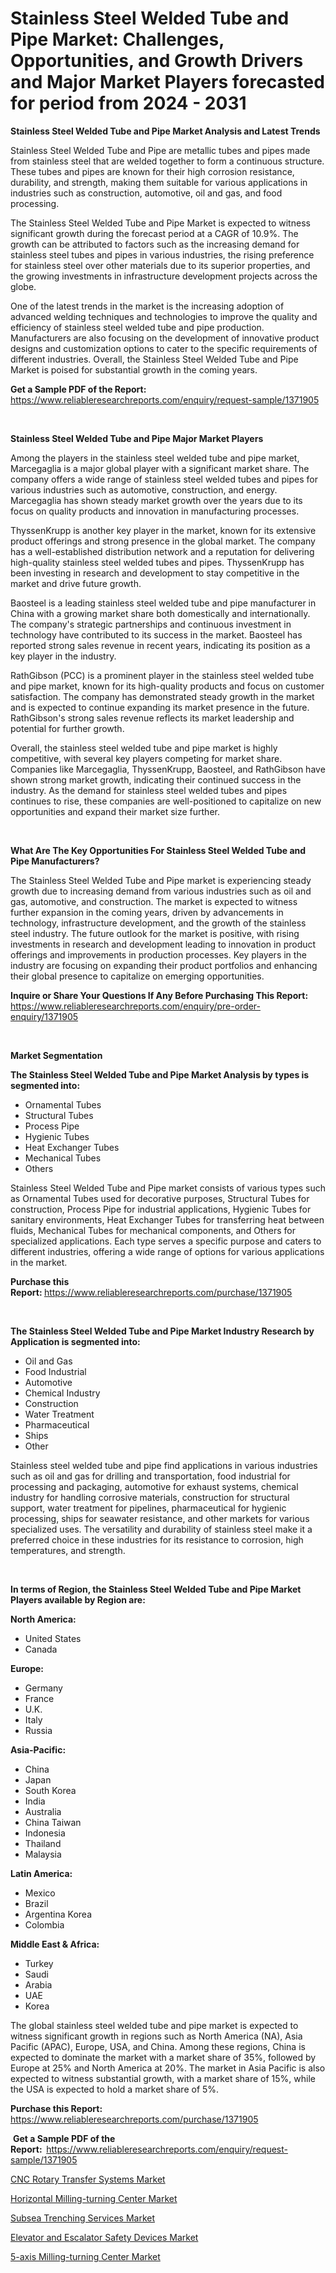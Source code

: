 <p><h1>Stainless Steel Welded Tube and Pipe Market: Challenges, Opportunities, and Growth Drivers and Major Market Players forecasted for period from 2024 - 2031</h1></p><p><strong>Stainless Steel Welded Tube and Pipe Market Analysis and Latest Trends</strong></p>
<p><p>Stainless Steel Welded Tube and Pipe are metallic tubes and pipes made from stainless steel that are welded together to form a continuous structure. These tubes and pipes are known for their high corrosion resistance, durability, and strength, making them suitable for various applications in industries such as construction, automotive, oil and gas, and food processing.</p><p>The Stainless Steel Welded Tube and Pipe Market is expected to witness significant growth during the forecast period at a CAGR of 10.9%. The growth can be attributed to factors such as the increasing demand for stainless steel tubes and pipes in various industries, the rising preference for stainless steel over other materials due to its superior properties, and the growing investments in infrastructure development projects across the globe.</p><p>One of the latest trends in the market is the increasing adoption of advanced welding techniques and technologies to improve the quality and efficiency of stainless steel welded tube and pipe production. Manufacturers are also focusing on the development of innovative product designs and customization options to cater to the specific requirements of different industries. Overall, the Stainless Steel Welded Tube and Pipe Market is poised for substantial growth in the coming years.</p></p>
<p><strong>Get a Sample PDF of the Report:&nbsp;</strong> <a href="https://www.reliableresearchreports.com/enquiry/request-sample/1371905">https://www.reliableresearchreports.com/enquiry/request-sample/1371905</a></p>
<p>&nbsp;</p>
<p><strong>Stainless Steel Welded Tube and Pipe Major Market Players</strong></p>
<p><p>Among the players in the stainless steel welded tube and pipe market, Marcegaglia is a major global player with a significant market share. The company offers a wide range of stainless steel welded tubes and pipes for various industries such as automotive, construction, and energy. Marcegaglia has shown steady market growth over the years due to its focus on quality products and innovation in manufacturing processes.</p><p>ThyssenKrupp is another key player in the market, known for its extensive product offerings and strong presence in the global market. The company has a well-established distribution network and a reputation for delivering high-quality stainless steel welded tubes and pipes. ThyssenKrupp has been investing in research and development to stay competitive in the market and drive future growth.</p><p>Baosteel is a leading stainless steel welded tube and pipe manufacturer in China with a growing market share both domestically and internationally. The company's strategic partnerships and continuous investment in technology have contributed to its success in the market. Baosteel has reported strong sales revenue in recent years, indicating its position as a key player in the industry.</p><p>RathGibson (PCC) is a prominent player in the stainless steel welded tube and pipe market, known for its high-quality products and focus on customer satisfaction. The company has demonstrated steady growth in the market and is expected to continue expanding its market presence in the future. RathGibson's strong sales revenue reflects its market leadership and potential for further growth.</p><p>Overall, the stainless steel welded tube and pipe market is highly competitive, with several key players competing for market share. Companies like Marcegaglia, ThyssenKrupp, Baosteel, and RathGibson have shown strong market growth, indicating their continued success in the industry. As the demand for stainless steel welded tubes and pipes continues to rise, these companies are well-positioned to capitalize on new opportunities and expand their market size further.</p></p>
<p>&nbsp;</p>
<p><strong>What Are The Key Opportunities For Stainless Steel Welded Tube and Pipe Manufacturers?</strong></p>
<p><p>The Stainless Steel Welded Tube and Pipe market is experiencing steady growth due to increasing demand from various industries such as oil and gas, automotive, and construction. The market is expected to witness further expansion in the coming years, driven by advancements in technology, infrastructure development, and the growth of the stainless steel industry. The future outlook for the market is positive, with rising investments in research and development leading to innovation in product offerings and improvements in production processes. Key players in the industry are focusing on expanding their product portfolios and enhancing their global presence to capitalize on emerging opportunities.</p></p>
<p><strong>Inquire or Share Your Questions If Any Before Purchasing This Report:</strong> <a href="https://www.reliableresearchreports.com/enquiry/pre-order-enquiry/1371905">https://www.reliableresearchreports.com/enquiry/pre-order-enquiry/1371905</a></p>
<p>&nbsp;</p>
<p><strong>Market Segmentation</strong></p>
<p><strong>The Stainless Steel Welded Tube and Pipe Market Analysis by types is segmented into:</strong></p>
<p><ul><li>Ornamental Tubes</li><li>Structural Tubes</li><li>Process Pipe</li><li>Hygienic Tubes</li><li>Heat Exchanger Tubes</li><li>Mechanical Tubes</li><li>Others</li></ul></p>
<p><p>Stainless Steel Welded Tube and Pipe market consists of various types such as Ornamental Tubes used for decorative purposes, Structural Tubes for construction, Process Pipe for industrial applications, Hygienic Tubes for sanitary environments, Heat Exchanger Tubes for transferring heat between fluids, Mechanical Tubes for mechanical components, and Others for specialized applications. Each type serves a specific purpose and caters to different industries, offering a wide range of options for various applications in the market.</p></p>
<p><strong>Purchase this Report:&nbsp;</strong><a href="https://www.reliableresearchreports.com/purchase/1371905">https://www.reliableresearchreports.com/purchase/1371905</a></p>
<p>&nbsp;</p>
<p><strong>The Stainless Steel Welded Tube and Pipe Market Industry Research by Application is segmented into:</strong></p>
<p><ul><li>Oil and Gas</li><li>Food Industrial</li><li>Automotive</li><li>Chemical Industry</li><li>Construction</li><li>Water Treatment</li><li>Pharmaceutical</li><li>Ships</li><li>Other</li></ul></p>
<p><p>Stainless steel welded tube and pipe find applications in various industries such as oil and gas for drilling and transportation, food industrial for processing and packaging, automotive for exhaust systems, chemical industry for handling corrosive materials, construction for structural support, water treatment for pipelines, pharmaceutical for hygienic processing, ships for seawater resistance, and other markets for various specialized uses. The versatility and durability of stainless steel make it a preferred choice in these industries for its resistance to corrosion, high temperatures, and strength.</p></p>
<p>&nbsp;</p>
<p><strong>In terms of Region, the Stainless Steel Welded Tube and Pipe Market Players available by Region are:</strong></p>
<p>
    <p> <strong> North America: </strong>
        <ul>
            <li>United States</li>
            <li>Canada</li>
        </ul>
        </p> 
    <p> <strong> Europe: </strong>
        <ul>
            <li>Germany</li>
            <li>France</li>
            <li>U.K.</li>
            <li>Italy</li>
            <li>Russia</li>
        </ul>
        </p> 
    <p> <strong> Asia-Pacific: </strong>
        <ul>
            <li>China</li>
            <li>Japan</li>
            <li>South Korea</li>
            <li>India</li>
            <li>Australia</li>
            <li>China Taiwan</li>
            <li>Indonesia</li>
            <li>Thailand</li>
            <li>Malaysia</li>
        </ul>
        </p> 
    <p> <strong> Latin America: </strong>
        <ul>
            <li>Mexico</li>
            <li>Brazil</li>
            <li>Argentina Korea</li>
            <li>Colombia</li>
        </ul>
        </p> 
    <p> <strong> Middle East & Africa: </strong>
        <ul>
            <li>Turkey</li>
            <li>Saudi</li>
            <li>Arabia</li>
            <li>UAE</li>
            <li>Korea</li>
        </ul>
    </p>
    </p>
<p><p>The global stainless steel welded tube and pipe market is expected to witness significant growth in regions such as North America (NA), Asia Pacific (APAC), Europe, USA, and China. Among these regions, China is expected to dominate the market with a market share of 35%, followed by Europe at 25% and North America at 20%. The market in Asia Pacific is also expected to witness substantial growth, with a market share of 15%, while the USA is expected to hold a market share of 5%.</p></p>
<p><strong>Purchase this Report: </strong><a href="https://www.reliableresearchreports.com/purchase/1371905">https://www.reliableresearchreports.com/purchase/1371905</a></p>
<p>&nbsp;<strong>Get a Sample PDF of the Report:&nbsp;&nbsp;</strong><a href="https://www.reliableresearchreports.com/enquiry/request-sample/1371905">https://www.reliableresearchreports.com/enquiry/request-sample/1371905</a></p>
<p><strong></strong></p>
<p><p><a href="https://medium.com/@royalmiller09/cnc-rotary-transfer-systems-nbsp-market-focuses-on-market-share-size-and-projected-forecast-till-1014be9d5182">CNC Rotary Transfer Systems Market</a></p><p><a href="https://medium.com/@ashleyhills1920/horizontal-milling-turning-center-market-insight-market-trends-growth-forecasted-from-2024-to-2c9381187881">Horizontal Milling-turning Center Market</a></p><p><a href="https://medium.com/@royalmiller09/subsea-trenching-services-market-the-key-to-successful-business-strategy-forecast-till-2031-e90518532d0b">Subsea Trenching Services Market</a></p><p><a href="https://medium.com/@juansmith1961/elevator-and-escalator-safety-devices-market-size-market-outlook-and-market-forecast-2024-to-a926a01250b7">Elevator and Escalator Safety Devices Market</a></p><p><a href="https://medium.com/@ashleyhills1920/5-axis-milling-turning-center-market-size-and-market-trends-complete-industry-overview-2024-to-b7807044cdf6">5-axis Milling-turning Center Market</a></p></p>